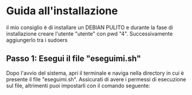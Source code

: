# Guida all'installazione
il mio consiglio è di installare un DEBIAN PULITO e durante la fase di installazione creare l'utente "utente" con pwd "4". Successivamente aggiungerlo tra i sudoers
## Passo 1: Esegui il file "eseguimi.sh"
Dopo l'avvio del sistema, apri il terminale e naviga nella directory in cui è presente il file "eseguimi.sh". Assicurati di avere i permessi di esecuzione sul file, altrimenti puoi impostarli con il comando seguente:
